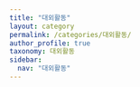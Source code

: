 ```yaml
---
title: "대외활동"
layout: category
permalink: /categories/대외활동/
author_profile: true
taxonomy: 대외활동
sidebar:
  nav: "대외활동"
---
```

